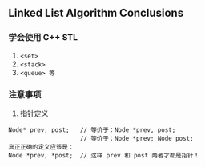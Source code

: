 ## Linked List Algorithm Conclusions

### 学会使用 C++ STL

1. `<set>`
2. `<stack>`
3. `<queue> 等`

### 注意事项
1. 指针定义

```
Node* prev, post; 	// 等价于：Node *prev, post; 
					// 等价于：Node *prev; Node post;
真正正确的定义应该是：
Node *prev, *post;	// 这样 prev 和 post 两者才都是指针！
```
